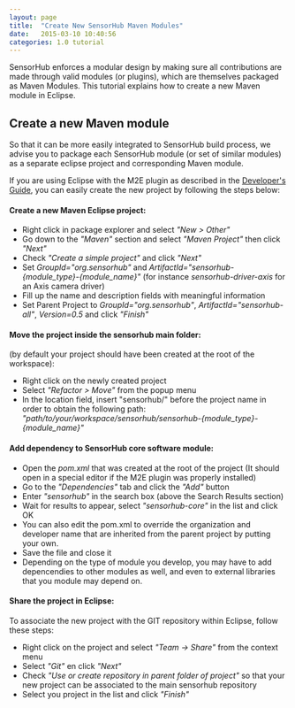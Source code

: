 ```yaml
---
layout: page
title:  "Create New SensorHub Maven Modules"
date:   2015-03-10 10:40:56
categories: 1.0 tutorial
---
```


SensorHub enforces a modular design by making sure all contributions are made through valid modules (or plugins), which are themselves packaged as Maven Modules. This tutorial explains how to create a new Maven module in Eclipse.


## Create a new Maven module

So that it can be more easily integrated to SensorHub build process, we advise you to package each SensorHub module (or set of similar modules) as a separate eclipse project and corresponding Maven module. 

If you are using Eclipse with the M2E plugin as described in the [Developer's Guide](./Developers-Guide), you can easily create the new project by following the steps below:

#### Create a new Maven Eclipse project:
  * Right click in package explorer and select _"New > Other"_
  * Go down to the _"Maven"_ section and select _"Maven Project"_ then click _"Next"_
  * Check _"Create a simple project"_ and click _"Next"_
  * Set _GroupId="org.sensorhub"_ and _ArtifactId="sensorhub-{module_type}-{module_name}"_ (for instance _sensorhub-driver-axis_ for an Axis camera driver)
  * Fill up the name and description fields with meaningful information
  * Set Parent Project to _GroupId="org.sensorhub"_, _ArtifactId="sensorhub-all"_, _Version=0.5_ and click _"Finish"_

#### Move the project inside the sensorhub main folder:
(by default your project should have been created at the root of the workspace):
  * Right click on the newly created project
  * Select _"Refactor > Move"_ from the popup menu
  * In the location field, insert "sensorhub/" before the project name in order to obtain the following path: _"path/to/your/workspace/sensorhub/sensorhub-{module_type}-{module_name}"_ 

#### Add dependency to SensorHub core software module:
  * Open the _pom.xml_ that was created at the root of the project (It should open in a special editor if the M2E plugin was properly installed)
  * Go to the _"Dependencies"_ tab and click the _"Add"_ button
  * Enter _"sensorhub"_ in the search box (above the Search Results section)
  * Wait for results to appear, select _"sensorhub-core"_ in the list and click OK
  * You can also edit the pom.xml to override the organization and developer name that are inherited from the parent project by putting your own.
  * Save the file and close it 
  * Depending on the type of module you develop, you may have to add depencendies to other modules as well, and even to external libraries that you module may depend on.

#### Share the project in Eclipse:
To associate the new project with the GIT repository within Eclipse, follow these steps:
  * Right click on the project and select _"Team -> Share"_ from the context menu
  * Select _"Git"_ en click _"Next"_
  * Check _"Use or create repository in parent folder of project"_ so that your new project can be associated to the main sensorhub repository
  * Select you project in the list and click _"Finish"_

